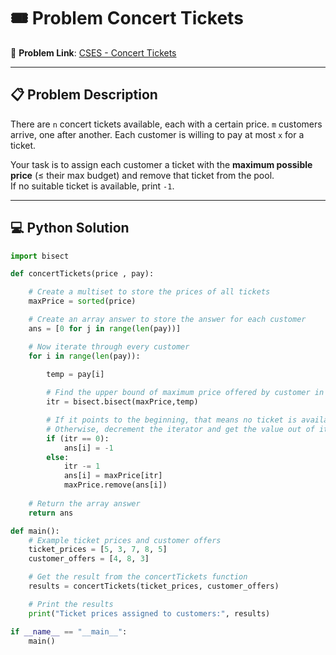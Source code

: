 # 🎟️ Problem Concert Tickets

🔗 **Problem Link**: [CSES - Concert Tickets](https://cses.fi/problemset/task/1091/)

---

## 📋 Problem Description

There are `n` concert tickets available, each with a certain price. `m` customers arrive, one after another. Each customer is willing to pay at most `x` for a ticket.

Your task is to assign each customer a ticket with the **maximum possible price** (≤ their max budget) and remove that ticket from the pool.  
If no suitable ticket is available, print `-1`.

---
## 💻 Python Solution

```python
import bisect

def concertTickets(price , pay):

    # Create a multiset to store the prices of all tickets
    maxPrice = sorted(price)

    # Create an array answer to store the answer for each customer
    ans = [0 for j in range(len(pay))]

    # Now iterate through every customer
    for i in range(len(pay)):
    
        temp = pay[i]

        # Find the upper bound of maximum price offered by customer in the multiset
        itr = bisect.bisect(maxPrice,temp)

        # If it points to the beginning, that means no ticket is available for the customer
        # Otherwise, decrement the iterator and get the value out of it and then erase that value from the multiset
        if (itr == 0):
            ans[i] = -1
        else:
            itr -= 1
            ans[i] = maxPrice[itr]
            maxPrice.remove(ans[i])
        
    # Return the array answer
    return ans

def main():
    # Example ticket prices and customer offers
    ticket_prices = [5, 3, 7, 8, 5]
    customer_offers = [4, 8, 3]

    # Get the result from the concertTickets function
    results = concertTickets(ticket_prices, customer_offers)

    # Print the results
    print("Ticket prices assigned to customers:", results)

if __name__ == "__main__":
    main()

```
